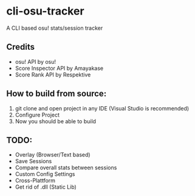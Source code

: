 # cli-osu-tracker
A CLI based osu! stats/session tracker

## Credits
- osu! API by osu!
- Score Inspector API by Amayakase
- Score Rank API by Respektive

## How to build from source:
1. git clone and open project in any IDE (Visual Studio is recommended)
2. Configure Project
3. Now you should be able to build

## TODO:
- Overlay (Browser/Text based)
- Save Sessions
- Compare overall stats between sessions
- Custom Config Settings
- Cross-Plattform
- Get rid of .dll (Static Lib)

